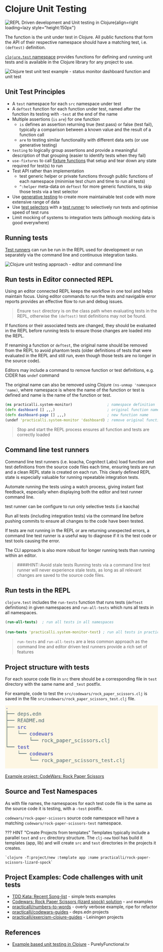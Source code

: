 # Clojure Unit Testing

![REPL Driven development and Unit testing in Clojure](https://raw.githubusercontent.com/practicalli/graphic-design/live/clojure/repl-tdd-flow.png){align=right loading=lazy style="height:150px"}

The function is the unit under test in Clojure.  All public functions that form the API of their respective namespace should have a matching test, i.e. `(deftest)` definition.

[`clojure.test` namespace](https://clojure.github.io/clojure/clojure.test-api.html) provides functions for defining and running unit tests and is available in the Clojure library for any project to use.

![Clojure test unit test example - status monitor dashboard function and unit test](https://raw.githubusercontent.com/practicalli/graphic-design/live/clojure/clojure-test-example-service-monitor-dashboard.png "Example Clojure test - web service handler namespace - dashboard function")


## Unit Test Principles

* A `test` namespace for each `src` namespace under test
* A `deftest` function for each function under test, named after the function its testing with `-test` at the end of the name
* Multiple assertions (`is` `are`) for one function
    * `is` defines an assertion returning true (test pass) or false (test fail), typically a comparison between a known value and the result of a function call
    * `are` to testing similar functionality with different data sets (or use generative testing)
* `testing` to logically group assertions and provide a meaningful description of that grouping (easier to identify tests when they fail)
* `use-fixtures` to call [fixture functions](fixtures.md "Define and run functions that set up and tear down state required for a test or collection of tests") that setup and tear down any state required for test(s) to run
* Test API rather than implementation
    * test generic helper or private functions through public functions of each namespace (minimise test churn and time to run all tests)
    * `^:helper` meta-data on `deftest` for more generic functions, to skip those tests via a test selector
* Use [generative testing](/clojure-spec/) to create more maintainable test code with more extensive range of data
* Use [test selectors](test-selectors.md) with a [test runner](/testing/test-runners/) to selectively run tests and optimise speed of test runs
* Limit mocking of systems to integration tests (although mocking data is good everywhere)


## Running tests

[Test runners](/testing/test-runners/) can run be run in the REPL used for development or run separately via the command line and continuous integration tasks.

![Clojure unit testing approach - editor and command line](https://raw.githubusercontent.com/practicalli/graphic-design/live/clojure/clojure-testing-approach.png)


## Run tests in Editor connected REPL

Using an editor connected REPL keeps the workflow in one tool and helps maintain focus. Using editor commands to run the tests and navigable error reports provides an effective flow to run and debug issues.

> Ensure `test` directory is on the class path when evaluating tests in the REPL, otherwise the `(deftest)` test definitions may not be found.

If functions or their associated tests are changed, they should be evaluated in the REPL before running tests to ensure those changes are loaded into the REPL.

If renaming a function or `deftest`, the original name should be removed from the REPL to avoid phantom tests (older definitions of tests that were evaluated in the REPL and still run, even though those tests are no longer in the source code).

Editors may include a command to remove function or test definitions, e.g. CIDER has `undef` command

The original name can also be removed using Clojure `(ns-unmap 'namespace 'name)`, where namespace is where the name of the function or test is defined and name is the name of the function or test.

```clojure
(ns practicalli.system-monitor)                ; namespace definition
(defn dashboard [] ,,,)                        ; original function name
(defn dashboard-page [] ,,,)                   ; new function name
(undef 'practicalli.system-monitor 'dashboard) ; remove original function name
```

> Stop and start the REPL process ensures all function and tests are correctly loaded


## Command line test runners

Command line test runners (i.e. koacha, Cognitect Labs) load function and test definitions from the source code files each time, ensuring tests are run and a clean REPL state is created on each run. This clearly defined REPL state is especially valuable for running repeatable integration tests.

Automate running the tests using a watch process,  giving instant fast feedback, especially when displaying both the editor and test runner command line.

test runner can be configure to run only selective tests (i.e kaocha)

Run all tests (including integration tests) via the command line before pushing commits to ensure all changes to the code have been tested.

If tests are not running in the REPL or are returning unexpected errors, a command line test runner is a useful way to diagnose if it is the test code or test tools causing the error.

The CLI approach is also more robust for longer running tests than running within an editor.

> ####HINT::Avoid stale tests
> Running tests via a command line test runner will never experience stale tests, as long as all relevant changes are saved to the source code files.


## Run tests in the REPL

`clojure.test` includes the `run-tests` function that runs tests (`deftest` definitions) in given namespaces and `run-all-tests` which runs all tests in all namespaces.

```clojure
(run-all-tests)  ; run all tests in all namespaces

(run-tests 'practicalli.system-monitor-test) ; run all tests in practicalli.system-monitor-test
```

> `run-tests` and `run-all-tests` are a less common approach as the command line and editor driven test runners provide a rich set of features


## Project structure with tests

For each source code file in `src` there should be a corresponding file in `test` directory with the same name and `_test` postfix.

For example, code to test the `src/codewars/rock_paper_scissors.clj` is saved in the file `src/codewars/rock_paper_scissors_test.clj` file.

![Clojure project structure - src and test branches](/images/clojure-project-structure-src-test-tree.png)

[Example project: CodeWars: Rock Paper Scissors](https://github.com/practicalli/codewars-guides/tree/develop/rock-paper-scissors)


## Source and Test Namespaces

As with file names, the namespaces for each test code file is the same as the source code it is testing, with a `-test` postfix.

`codewars/rock-paper-scissors` source code namespace will have a matching `codewars/rock-paper-scissors-test` namespace.

??? HINT "Create Projects from templates"
    Templates typically include a parallel `test` and `src` directory structure.  The `clj-new` tool has build it templates (app, lib) and will create `src` and `test` directories in the projects it creates.

    `clojure -T:project/new :template app :name practicalli/rock-paper-scissors-lizard-spock`


## Project Examples: Code challenges with unit tests

* [TDD Kata: Recent Song-list](/simple-projects/tdd-kata/recent-song-list.md) - simple tests examples
* [Codewars: Rock Paper Scissors (lizard spock) solution](https://github.com/practicalli/codewars-guides/tree/develop/rock-paper-scissors) - `and` examples
* [practicalli/numbers-to-words](https://github.com/practicalli/numbers-to-words) - overly verbose example, ripe for refactor
* [practicalli/codewars-guides](https://github.com/practicalli/codewars-guides) - deps.edn projects
* [practicalli/exercism-clojure-guides](https://github.com/practicalli/exercism-clojure-guides) - Leiningen projects


## References

* [Example based unit testing in Clojure](https://purelyfunctional.tv/mini-guide/example-based-unit-testing-in-clojure/) - PurelyFunctional.tv
